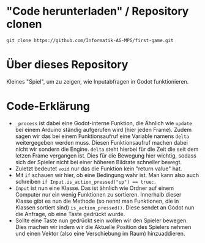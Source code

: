 # "Code herunterladen" / Repository clonen
```
git clone https://github.com/Informatik-AG-MPG/first-game.git
```

# Über dieses Repository
Kleines "Spiel", um zu zeigen, wie Inputabfragen in Godot funktionieren.

# Code-Erklärung
- `_process` ist dabei eine Godot-interne Funktion, die Ähnlich wie `update` bei einem Arduino ständig aufgerufen wird (hier jeden Frame). Zudem sagen wir das bei einem Funktionsaufruf eine Variable namens `delta` weitergegeben werden muss. Diesen Funktionsaufruf machen dabei nicht wir sondern die Engine.
`delta` steht hierbei für die Zeit die seit dem letzen Frame vergangen ist. Dies für die Bewegung hier wichtig, sodass sich der Spieler nicht bei einer höheren Bildrate schneller bewegt.
- Zuletzt bedeutet `void` nur das die Funktion kein "return value" hat.
- Mit `if` schauen wir hier, ob eine Bedingung wahr ist. Man kann also auch schreiben `if Input.is_action_pressed("up") == true:`.
- `Input` ist nun eine Klasse. Das ist ähnlich wie Ordner auf einem Computer nur ein wenig Funktionen zu sortieren. Innerhalb dieser Klasse gibt es nun die Methode (so nennt man Funktionen, die in Klassen sortiert sind) `is_action_pressed()`. Diese sendet an Godot nun die Anfrage, ob eine Taste gedrückt wurde.
- Sollte eine Taste nun gedrückt sein wollen wir den Spieler bewegen. Dies machen wir indem wir die Aktuelle Position des Spielers nehmen und einen Vektor (also eine Verschiebung im Raum) hinzuaddieren.
